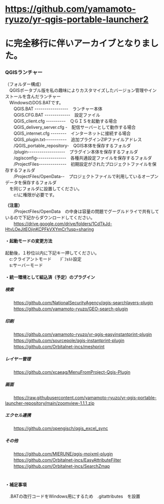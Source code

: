 # https://github.com/yamamoto-ryuzo/yr-qgis-portable-launcher2
#  に完全移行に伴いアーカイブとなりました。

### QGISランチャー

（フォルダー構成）  
　QGISポータブル版を私の趣味によりカスタマイズしたバージョン管理やインストールを含んだランチャー  
　WindowsのDOS.BATです。  
　　QGIS.BAT -----------------　ランチャー本体  
　　QGIS.CFG.BAT -------------　設定ファイル  
　　QGIS_client.cfg ----------　ＱＧＩＳを起動する場合  
　　QGIS_delivery_server.cfg -　配信サーバーとして動作する場合  
　　QGIS_internet.cfg --------　インターネットに接続する場合  
　　QGIS_plugin.txt-----------　追加プラグインZIPファイルアドレス  
　　/QGIS_portable_repository-　QGIS本体を保存するフォルダ  
　　/plugin-------------------　プラグイン本体を保存するフォルダ  
　　/qgisconfig---------------　各種共通設定ファイルを保存するフォルダ  
　　/ProjectFiles--------------　初期設定がされたプロジェクトファイルを保存するフォルダ  
　　/ProjectFiles/OpenData--　プロジェクトファイルで利用しているオープンデータを保存するフォルダ  
　を同じフォルダに設置してください。   
　　c:\に権限が必要です。  

**（注意）**  
　　/ProjectFiles/OpenData　の中身は容量の問題でグーグルドライで共有しているので下記からダウンロードしてください。  
　　https://drive.google.com/drive/folders/1CdTkJd-HtvLOeJjtEOjinKCPFkVXYmCr?usp=sharing


#### ・起動モードの変更方法  
起動後，１秒位以内に下記キー押してください。  
　c:クライアントモード　　ﾃﾞﾌｫﾙﾄ設定  
　s:サーバーモード  
#### ・統一環境として組込済（予定）のプラグイン  
##### 検索  
　　https://github.com/NationalSecurityAgency/qgis-searchlayers-plugin  
　　https://github.com/yamamoto-ryuzo/GEO-search-plugin  
##### 印刷  
　　https://github.com/yamamoto-ryuzo/yr-qgis-easyinstantprint-plugin  
　　https://github.com/sourcepole/qgis-instantprint-plugin  
　　https://github.com/Orbitalnet-incs/meshprint  
##### レイヤー管理   
　　https://github.com/xcaeag/MenuFromProject-Qgis-Plugin  
##### 画面
　　https://raw.githubusercontent.com/yamamoto-ryuzo/yr-qgis-portable-launcher-repository/main/zoomview-1.1.1.zip  
##### エクセル連携
　　https://github.com/opengisch/qgis_excel_sync  
##### その他
　　https://github.com/MIERUNE/qgis-mojxml-plugin  
　　https://github.com/Orbitalnet-incs/EasyAttributeFilter  
　　https://github.com/Orbitalnet-incs/SearchZmap  
　　
#### ・補足事項  
　.BATの改行コードをWindows用にするため　.gitattributes　を設置 
